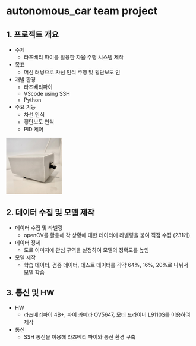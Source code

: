 # autonomous_car team project
## 1. 프로젝트 개요
- 주제
  - 라즈베리 파이를 활용한 자율 주행 시스템 제작
- 목표
  - 머신 러닝으로 차선 인식 주행 및 횡단보도 인
- 개발 환경
  - 라즈베리파이
  - VScode using SSH
  - Python
- 주요 기능
  - 차선 인식
  - 횡단보도 인식
  - PID 제어

<img src = "https://github.com/kimdhair/autonomous_car/blob/main/%EC%BD%94%EC%8A%A4%20%EB%B0%8F%20%EC%99%84%EC%84%B1%EC%82%AC%EC%A7%84/outside_car.jpg?raw=true" width="30%"></img>

## 2. 데이터 수집 및 모델 제작
- 데이터 수집 및 라벨링
  - openCV를 활용해 각 상황에 대한 데이터에 라벨링을 붙여 직점 수집 (231개)
- 데이터 정제
  - 도로 이미지에 관심 구역을 설정하여 모델의 정확도를 높임
- 모델 제작
  - 학습 데이터, 검증 데이터, 테스트 데이터를 각각 64%, 16%, 20%로 나눠서 모델 학습

## 3. 통신 및 HW
- HW
  - 라즈베리파이 4B+, 파이 카메라 OV5647, 모터 드라이버 L9110S를 이용하여 제작
- 통신
  - SSH 통신을 이용해 라즈베리 파이와 통신 환경 구축
